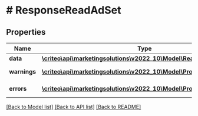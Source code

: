 # # ResponseReadAdSet

## Properties

Name | Type | Description | Notes
------------ | ------------- | ------------- | -------------
**data** | [**\criteo\api\marketingsolutions\v2022_10\Model\ReadModelReadAdSet**](ReadModelReadAdSet.md) |  | [optional]
**warnings** | [**\criteo\api\marketingsolutions\v2022_10\Model\ProblemDetails[]**](ProblemDetails.md) |  | [optional] [readonly]
**errors** | [**\criteo\api\marketingsolutions\v2022_10\Model\ProblemDetails[]**](ProblemDetails.md) |  | [optional] [readonly]

[[Back to Model list]](../../README.md#models) [[Back to API list]](../../README.md#endpoints) [[Back to README]](../../README.md)
